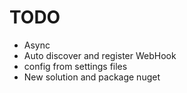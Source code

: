 ﻿# TODO

* Async
* Auto discover and register WebHook
* config from settings files
* New solution and package nuget
